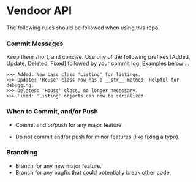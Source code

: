 # Vendoor API

The following rules should be followed when using this repo.


### Commit Messages

Keep them short, and concise. Use one of the following prefixes [Added, Update, Deleted, Fixed] followed by your commit log. Examples below ...

```
>>> Added: New base class 'Listing' for listings.
>>> Update: 'House' class now has a __str__ method. Helpful for debugging.
>>> Deleted: 'House' class, no longer necessary.
>>> Fixed: 'Listing' objects can now be serialized.
```


### When to Commit, and/or Push

* Commit and or/push for any major feature.

* Do not commit and/or push for minor features (like fixing a typo).




### Branching

* Branch for any new major feature.
* Branch for any bugfix that could potentially break other code.
